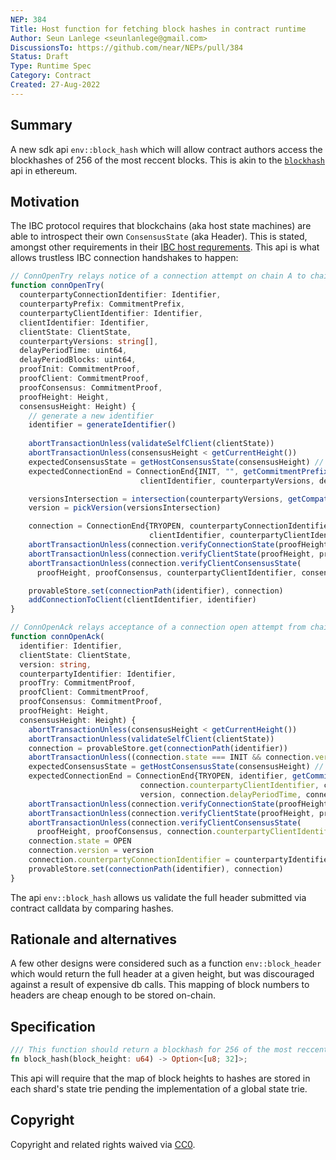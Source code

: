 ```yaml
---
NEP: 384
Title: Host function for fetching block hashes in contract runtime
Author: Seun Lanlege <seunlanlege@gmail.com>
DiscussionsTo: https://github.com/near/NEPs/pull/384
Status: Draft
Type: Runtime Spec
Category: Contract
Created: 27-Aug-2022
---
```


## Summary

A new sdk api `env::block_hash` which will allow contract authors access the blockhashes of 256 of the most reccent blocks. This is akin to the [`blockhash`](https://docs.soliditylang.org/en/v0.8.15/units-and-global-variables.html#block-and-transaction-properties) api in ethereum.


## Motivation

The IBC protocol requires that blockchains (aka host state machines) are able to introspect their own `ConsensusState` (aka Header). This is stated, amongst other requirements in their [IBC host requrements](https://github.com/cosmos/ibc/blob/main/spec/core/ics-024-host-requirements/README.md#consensus-state-introspection). This api is what allows trustless IBC connection handshakes to happen: 

```ts
// ConnOpenTry relays notice of a connection attempt on chain A to chain B (this code is executed on chain B).
function connOpenTry(
  counterpartyConnectionIdentifier: Identifier,
  counterpartyPrefix: CommitmentPrefix,
  counterpartyClientIdentifier: Identifier,
  clientIdentifier: Identifier,
  clientState: ClientState,
  counterpartyVersions: string[],
  delayPeriodTime: uint64,
  delayPeriodBlocks: uint64,
  proofInit: CommitmentProof,
  proofClient: CommitmentProof,
  proofConsensus: CommitmentProof,
  proofHeight: Height,
  consensusHeight: Height) {
    // generate a new identifier
    identifier = generateIdentifier()
    
    abortTransactionUnless(validateSelfClient(clientState))
    abortTransactionUnless(consensusHeight < getCurrentHeight())
    expectedConsensusState = getHostConsensusState(consensusHeight) // we need to return a near header at this height.
    expectedConnectionEnd = ConnectionEnd{INIT, "", getCommitmentPrefix(), counterpartyClientIdentifier,
                             clientIdentifier, counterpartyVersions, delayPeriodTime, delayPeriodBlocks}

    versionsIntersection = intersection(counterpartyVersions, getCompatibleVersions())
    version = pickVersion(versionsIntersection)

    connection = ConnectionEnd{TRYOPEN, counterpartyConnectionIdentifier, counterpartyPrefix,
                               clientIdentifier, counterpartyClientIdentifier, version, delayPeriodTime, delayPeriodBlocks}
    abortTransactionUnless(connection.verifyConnectionState(proofHeight, proofInit, counterpartyConnectionIdentifier, expectedConnectionEnd))
    abortTransactionUnless(connection.verifyClientState(proofHeight, proofClient, clientState))
    abortTransactionUnless(connection.verifyClientConsensusState(
      proofHeight, proofConsensus, counterpartyClientIdentifier, consensusHeight, expectedConsensusState))

    provableStore.set(connectionPath(identifier), connection)
    addConnectionToClient(clientIdentifier, identifier)
}

// ConnOpenAck relays acceptance of a connection open attempt from chain B back to chain A (this code is executed on chain A).
function connOpenAck(
  identifier: Identifier,
  clientState: ClientState,
  version: string,
  counterpartyIdentifier: Identifier,
  proofTry: CommitmentProof,
  proofClient: CommitmentProof,
  proofConsensus: CommitmentProof,
  proofHeight: Height,
  consensusHeight: Height) {
    abortTransactionUnless(consensusHeight < getCurrentHeight())
    abortTransactionUnless(validateSelfClient(clientState))
    connection = provableStore.get(connectionPath(identifier))
    abortTransactionUnless((connection.state === INIT && connection.version.indexOf(version) !== -1)
    expectedConsensusState = getHostConsensusState(consensusHeight) // we need to return a near header at this height.
    expectedConnectionEnd = ConnectionEnd{TRYOPEN, identifier, getCommitmentPrefix(),
                             connection.counterpartyClientIdentifier, connection.clientIdentifier,
                             version, connection.delayPeriodTime, connection.delayPeriodBlocks}
    abortTransactionUnless(connection.verifyConnectionState(proofHeight, proofTry, counterpartyIdentifier, expectedConnectionEnd)) // so we can verify that the counterparty chain has the correct header.
    abortTransactionUnless(connection.verifyClientState(proofHeight, proofClient, clientState))
    abortTransactionUnless(connection.verifyClientConsensusState(
      proofHeight, proofConsensus, connection.counterpartyClientIdentifier, consensusHeight, expectedConsensusState))
    connection.state = OPEN
    connection.version = version
    connection.counterpartyConnectionIdentifier = counterpartyIdentifier
    provableStore.set(connectionPath(identifier), connection)
}
```

The api `env::block_hash` allows us validate the full header submitted via contract calldata by comparing hashes.

## Rationale and alternatives

A few other designs were considered such as a function `env::block_header` which would return the full header at a given height, but was discouraged against a result of expensive db calls. This mapping of block numbers to headers are cheap enough to be stored on-chain.


## Specification

```rust
/// This function should return a blockhash for 256 of the most reccent blocks
fn block_hash(block_height: u64) -> Option<[u8; 32]>;
```

This api will require that the map of block heights to hashes are stored in each shard's state trie pending the implementation of a global state trie.

## Copyright

[copyright]: #copyright

Copyright and related rights waived via [CC0](https://creativecommons.org/publicdomain/zero/1.0/).
